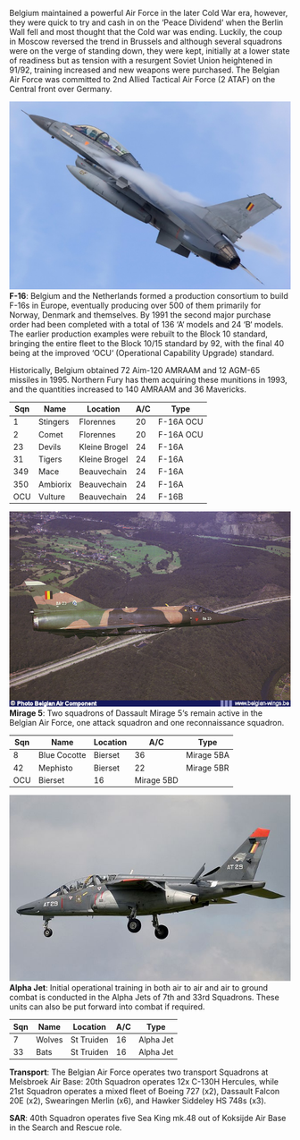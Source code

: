 Belgium maintained a powerful Air Force in the later Cold War era, however, they were quick to try and cash in on the ‘Peace Dividend‘ when the Berlin Wall fell and most thought that the Cold war was ending. Luckily, the coup in Moscow reversed the trend in Brussels and although several squadrons were on the verge of standing down, they were kept, initially at a lower state of readiness but as tension with a resurgent Soviet Union heightened in 91/92, training increased and new weapons were purchased. The Belgian Air Force was committed to 2nd Allied Tactical Air Force (2 ATAF) on the Central front over Germany.

![](/assets/images/nato/be/af/belgianAir1.jpg) **F-16**: Belgium and the Netherlands formed a production consortium to build F-16s in Europe, eventually producing over 500 of them primarily for Norway, Denmark and themselves. By 1991 the second major purchase order had been completed with a total of 136 ‘A‘ models and 24 ‘B‘ models. The earlier production examples were rebuilt to the Block 10 standard, bringing the entire fleet to the Block 10/15 standard by 92, with the final 40 being at the improved ‘OCU‘ (Operational Capability Upgrade) standard.

Historically, Belgium obtained 72 Aim-120 AMRAAM and 12 AGM-65 missiles in 1995. Northern Fury has them acquiring these munitions in 1993, and the quantities increased to 140 AMRAAM and 36 Mavericks.

| Sqn | Name     | Location      | A/C | Type      |
| --- | -------- | ------------- | --- | --------- |
| 1   | Stingers | Florennes     | 20  | F-16A OCU |
| 2   | Comet    | Florennes     | 20  | F-16A OCU |
| 23  | Devils   | Kleine Brogel | 24  | F-16A     |
| 31  | Tigers   | Kleine Brogel | 24  | F-16A     |
| 349 | Mace     | Beauvechain   | 24  | F-16A     |
| 350 | Ambiorix | Beauvechain   | 24  | F-16A     |
| OCU | Vulture  | Beauvechain   | 24  | F-16B     |

![](/assets/images/nato/be/af/belgianAir2.jpg) **Mirage 5**: Two squadrons of Dassault Mirage 5‘s remain active in the Belgian Air Force, one attack squadron and one reconnaissance squadron.

| Sqn | Name         | Location | A/C        | Type       |
| --- | ------------ | -------- | ---------- | ---------- |
| 8   | Blue Cocotte | Bierset  | 36         | Mirage 5BA |
| 42  | Mephisto     | Bierset  | 22         | Mirage 5BR |
| OCU | Bierset      | 16       | Mirage 5BD |

![](/assets/images/nato/be/af/belgianAir3.jpg) **Alpha Jet**: Initial operational training in both air to air and air to ground combat is conducted in the Alpha Jets of 7th and 33rd Squadrons. These units can also be put forward into combat if required.

| Sqn | Name   | Location   | A/C | Type      |
| --- | ------ | ---------- | --- | --------- |
| 7   | Wolves | St Truiden | 16  | Alpha Jet |
| 33  | Bats   | St Truiden | 16  | Alpha Jet |

**Transport**: The Belgian Air Force operates two transport Squadrons at Melsbroek Air Base: 20th Squadron operates 12x C-130H Hercules, while 21st Squadron operates a mixed fleet of Boeing 727 (x2), Dassault Falcon 20E (x2), Swearingen Merlin (x6), and Hawker Siddeley HS 748s (x3).

**SAR**: 40th Squadron operates five Sea King mk.48 out of Koksijde Air Base in the Search and Rescue role.
